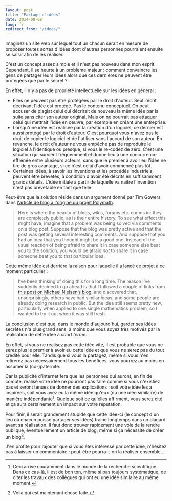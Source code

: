 ```yaml
---
layout: post
title: "Partage d'idées"
date: 2014-08-08
lang: fr
redirect_from: "/idees/"
---
```


Imaginez un site web sur lequel tout un chacun
serait en mesure de proposer toutes sortes d'idées dont d'autres
personnes pourraient ensuite se saisir afin de les réaliser.

C'est un concept assez simple
et il n'est pas nouveau dans mon esprit.
Cependant, il se heurte à un problème majeur :
comment convaincre les gens de partager leurs idées
alors que ces dernières ne peuvent être protégées que par le secret ?

En effet, il n'y a pas de propriété intellectuelle sur les idées en général :
* Elles ne peuvent pas être protégées par le droit d'auteur.
Seul l'écrit décrivant l'idée est protégé. Pas le contenu conceptuel.
On peut accuser de plagiat celui qui décrirait de nouveau la même idée par la
suite sans citer son auteur original. Mais on ne pourrait pas attaquer celui
qui mettrait l'idée en oeuvre, par exemple en créant une entreprise.
* Lorsqu'une idée est réalisée par la création d'un logiciel, ce dernier est aussi
protégé par le droit d'auteur. C'est pourquoi vous n'avez pas le droit de copier
le logiciel et de l'utiliser sans l'accord de son auteur.
En revanche, le droit d'auteur ne vous empêche pas de reproduire le logiciel à
l'identique ou presque, si vous le re-codez de zéro.
C'est une situation qui survient fréquemment et donne lieu à une concurrence
effrénée entre plusieurs acteurs, sans que le premier à avoir eu l'idée ne tire
de gros avantage, si ce n'est celui d'avoir commencé plus tôt.
* Certaines idées, à savoir les inventions et les procédés industriels, peuvent
être brevetés, à condition d'avoir été décrits en suffisamment grands détails.
L'idée initiale à partir de laquelle va naître l'invention n'est pas brevetable
en tant que telle.

Peut-être que la solution réside dans un argument donné par Tim Gowers
dans [l'article de blog à l'origine du projet Polymath](http://gowers.wordpress.com/2009/01/27/is-massively-collaborative-mathematics-possible/).
> Here is where the beauty of blogs, wikis, forums etc. comes in:
> they are completely public, as is their entire history.
> To see what effect this might have, imagine that a problem was being solved via comments on a blog post.
> Suppose that the blog was pretty active and that the post was getting several interesting comments.
> And suppose that you had an idea that you thought might be a good one.
> Instead of the usual reaction of being afraid to share it in case someone else beat you to the solution,
> you would be afraid *not* to share it in case someone beat you to that particular idea.

Cette même idée est derrière la raison pour laquelle il a lancé ce projet à ce moment particulier :
> I’ve been thinking of doing this for a long time.
> The reason I’ve suddenly decided to go ahead is
> that I followed a couple of links from
> [this post on Michael Nielsen’s blog](http://michaelnielsen.org/blog/?p=545),
> and discovered that, unsurprisingly, others have had similar ideas,
> and some people are already doing research in public.
> But the idea still seems pretty new,
> particularly when applied to one single mathematics problem,
> so I wanted to try it out when it was still fresh.

La conclusion c'est que, dans le monde d'aujourd'hui,
garder ses idées secrètes n'a plus grand sens,
à moins que vous soyez très motivés par la réalisation de cette idée à *court terme*.

En effet, si vous ne réalisez pas cette idée vite,
il est probable que vous ne serez plus le premier à avoir eu cette idée et
que vous ne serez pas du tout crédité pour elle.
Tandis que si vous la partagez,
même si vous n'en retirerez pas nécessairement tous les bénéfices,
vous pourrez au moins en assumer la (co-)paternité.

Car la publicité d'internet fera que les personnes
qui auront, en fin de compte, réalisé votre idée ne pourront pas faire
comme si vous n'existiez pas et seront tenues de donner des explications :
soit votre idée les a inspirées,
soit vous avez eu la même idée qu'eux (ou une idée similaire) de manière indépendante[^1].
Quelque soit ce qu'elles affirment,
vous serez cité et ça aura certainement un impact sur votre réputation.

Pour finir, il serait grandement stupide que cette idée-ci
(le concept d'un lieu où chacun puisse partager ses idées) traine longtemps
dans un placard avant sa réalisation.
Il faut donc trouver rapidement une voie de la rendre publique,
éventuellement un article de blog, même si ça nécessite de créer un blog[^2].

J'en profite pour rajouter que si vous êtes intéressé par cette idée, n'hésitez
pas à laisser un commentaire : peut-être pourra-t-on la réaliser ensemble...

[^1]: Ceci arrive couramment dans le monde de la recherche scientifique.
Dans ce cas-là, il est de bon ton, même si pas toujours systématique,
de citer les travaux des collègues qui ont eu une idée similaire au même moment.
[^2]: Voilà qui est maintenant chose faite.